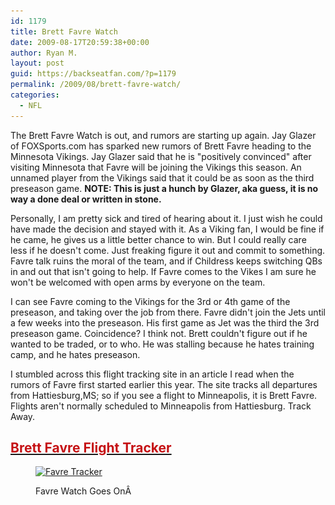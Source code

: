 ```yaml
---
id: 1179
title: Brett Favre Watch
date: 2009-08-17T20:59:38+00:00
author: Ryan M.
layout: post
guid: https://backseatfan.com/?p=1179
permalink: /2009/08/brett-favre-watch/
categories:
  - NFL
---
```


<div class="entry">
  <p>
    The Brett Favre Watch is out, and rumors are starting up again. Jay Glazer of FOXSports.com has sparked new rumors of Brett Favre heading to the Minnesota Vikings. Jay Glazer said that he is "positively convinced" after visiting Minnesota that Favre will be joining the Vikings this season. An unnamed player from the Vikings said that it could be as soon as the third preseason game. <strong>NOTE: This is just a hunch by Glazer, aka guess, it is no way a done deal or written in stone.</strong>
  </p>

  <p>
    Personally, I am pretty sick and tired of hearing about it. I just wish he could have made the decision and stayed with it. As a Viking fan, I would be fine if he came, he gives us a little better chance to win. But I could really care less if he doesn't come. Just freaking figure it out and commit to something. Favre talk ruins the moral of the team, and if Childress keeps switching QBs in and out that isn't going to help. If Favre comes to the Vikes I am sure he won't be welcomed with open arms by everyone on the team.
  </p>

  <p>
    I can see Favre coming to the Vikings for the 3rd or 4th game of the preseason, and taking over the job from there. Favre didn't join the Jets until a few weeks into the preseason. His first game as Jet was the third the 3rd preseason game. Coincidence? I think not. Brett couldn't figure out if he wanted to be traded, or to who. He was stalling because he hates training camp, and he hates preseason.
  </p>

  <p>
    I stumbled across this flight tracking site in an article I read when the rumors of Favre first started earlier this year. The site tracks all departures from Hattiesburg,MS; so if you see a flight to Minneapolis, it is Brett Favre. Flights aren't normally scheduled to Minneapolis from Hattiesburg. Track Away.
  </p>

  <h2>
    <a href="https://flightaware.com/live/airport/KHBG"><span style="color: #ff0000;"><span style="text-decoration: none;"><span style="color: #ea0000;"><span style="color: #000000;"><span style="text-decoration: none;"><span style="color: #c51114;"><span style="text-decoration: none;">Brett Favre Flight Tracker</span></span></span></span></span></span></span></a>
  </h2><figure id="attachment_445" style="width: 240px" class="wp-caption aligncenter">

  <a href="https://flightaware.com/live/airport/KHBG"><img class="size-full wp-image-445  " title="favreviking" src="/images/2009/07/favreviking.jpg" alt="Favre Tracker " width="240" height="244" srcset="/images/2009/07/favreviking.jpg 500w, /images/2009/07/favreviking-295x300.jpg 295w" sizes="(max-width: 240px) 100vw, 240px" /></a><figcaption class="wp-caption-text">Favre Watch Goes OnÂ </figcaption></figure>
</div>
